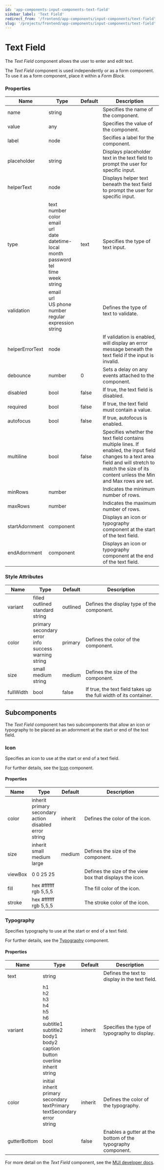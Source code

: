 ```yaml
---
id: 'app-components-input-components-text-field'
sidebar_label: 'Text Field'
redirect_from: '/frontend/app-components/input-components/text-field'
slug: '/projects/frontend/app-components/input-components/text-field'
---
```


# Text Field

The _Text Field_ component allows the user to enter and edit text.

The _Text Field_ component is used independently or as a form component. To use it as a form component, place it within a _Form Block_.

### Properties

<table>
<thead>
<tr><th>Name</th><th>Type</th><th>Default</th><th>Description</th></tr>
</thead>
<tbody>
<tr><td>name</td><td>string</td><td></td><td>Specifies the name of the component.</td></tr>
<tr><td>value</td><td>any</td><td></td><td>Specifies the value of the component.</td></tr>
<tr><td>label</td><td>node</td><td></td><td>Secifies a label for the component.</td></tr>
<tr><td>placeholder</td><td>string</td><td></td><td>Displays placeholder text in the text field to prompt the user for specific input.</td></tr>
<tr><td>helperText</td><td>node</td><td></td><td>Displays helper text beneath the text field to prompt the user for specific input.</td></tr>
<tr><td>type</td><td>text<br/>number<br/>color<br/>email<br/>url<br/>date<br/>datetime-local<br/>month<br/>password<br/>tel<br/>time<br/>week<br/>string</td><td>text</td><td>Specifies the type of text input.</td></tr>
<tr><td>validation</td><td>email<br/>url<br/>US phone number<br/>regular expression<br/>string</td><td></td><td>Defines the type of text to validate.</td></tr>
<tr><td>helperErrorText</td><td>node</td><td></td><td>If validation is enabled, will display an error message beneath the text field if the input is invalid.</td></tr>
<tr><td>debounce</td><td>number</td><td>0</td><td>Sets a delay on any events attached to the component.</td></tr>
<tr><td>disabled</td><td>bool</td><td>false</td><td>If true, the text field is disabled.</td></tr>
<tr><td>required</td><td>bool</td><td>false</td><td>If true, the text field must contain a value.</td></tr>
<tr><td>autofocus</td><td>bool</td><td>false</td><td>If true, autofocus is enabled.</td></tr>
<tr><td>multiline</td><td>bool</td><td>false</td><td>Specifies whether the text field contains multiple lines. If enabled, the input field changes to a text area field and will stretch to match the size of its content unless the Min and Max rows are set.</td></tr>
<tr><td>minRows</td><td>number</td><td></td><td>Indicates the minimum number of rows.</td></tr>
<tr><td>maxRows</td><td>number</td><td></td><td>Indicates the maximum number of rows.</td></tr>
<tr><td>startAdornment</td><td>component</td><td></td><td>Displays an icon or typography component at the start of the text field.</td></tr>
<tr><td>endAdornment</td><td>component</td><td></td><td>Displays an icon or typography component at the end of the text field.</td></tr>
</tbody>
</table>

### Style Attributes

<table>
<thead>
<tr><th>Name</th><th>Type</th><th>Default</th><th>Description</th></tr>
</thead>
<tbody>
<tr><td>variant</td><td>filled<br/>outlined<br/>standard<br/>string</td><td>outlined</td><td>Defines the display type of the component.</td></tr>
<tr><td>color</td><td>primary<br/>secondary<br/>error<br/>info<br/>success<br/>warning<br/>string</td><td>primary</td><td>Defines the color of the component.</td></tr>
<tr><td>size</td><td>small<br/>medium<br/>string</td><td>medium</td><td>Defines the size of the component.</td></tr>
<tr><td>fullWidth</td><td>bool</td><td>false</td><td>If true, the text field takes up the full width of its container.</td></tr>
</tbody>
</table>

## Subcomponents

The _Text Field_ component has two subcomponents that allow an icon or typography to be placed as an adornment at the start or end of the text field.

### Icon

Specifies an icon to use at the start or end of a text field.

For further details, see the [Icon](./app-components-other-components-icon) component.

#### Properties

<table>
<thead>
<tr><th>Name</th><th>Type</th><th>Default</th><th>Description</th></tr>
</thead>
<tbody>
<tr><td>color</td><td>inherit<br/>primary<br/>secondary<br/>action<br/>disabled<br/>error<br/>string</td><td>inherit</td><td>Defines the color of the icon.</td></tr>
<tr><td>size</td><td>inherit<br/>small<br/>medium<br/>large</td><td>medium</td><td>Defines the size of the component.</td></tr>
<tr><td>viewBox</td><td>0 0 25 25<br/></td><td></td><td>Defines the size of the view box that displays the icon.</td></tr>
<tr><td>fill</td><td>hex #ffffff<br/>rgb 5,5,5</td><td></td><td>The fill color of the icon.</td></tr>
<tr><td>stroke</td><td>hex #ffffff<br/>rgb 5,5,5</td><td></td><td>The stroke color of the icon.</td></tr>
</tbody>
</table>

### Typography

Specifies typography to use at the start or end of a text field.

For further details, see the [Typography](./app-components-other-components-typography) component.

#### Properties

<table>
<thead>
<tr><th>Name</th><th>Type</th><th>Default</th><th>Description</th></tr>
</thead>
<tbody>
<tr><td>text</td><td>string</td><td></td><td>Defines the text to display in the text field.</td></tr>
<tr><td>variant</td><td>h1<br/>h2<br/>h3<br/>h4<br/>h5<br/>h6<br/>subtitle1<br/>subtitle2<br/>body1<br/>body2<br/>caption<br/>button<br/>overline<br/>inherit<br/>string</td><td>inherit</td><td>Specifies the type of typography to display.</td></tr>
<tr><td>color</td><td>initial<br/>inherit<br/>primary<br/>secondary<br/>textPrimary<br/>textSecondary<br/>error<br/>string</td><td>inherit</td><td>Defines the color of the typography.</td></tr>
<tr><td>gutterBottom</td><td>bool</td><td>false</td><td>Enables a gutter at the bottom of the typography component.</td></tr>
</tbody>
</table>

For more detail on the _Text Field_ component, see the [MUI developer docs](https://mui.com/material-ui/api/text-field/).
